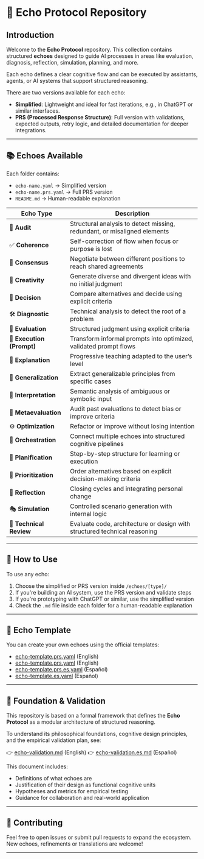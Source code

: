 # 🧠 Echo Protocol Repository

## Introduction

Welcome to the **Echo Protocol** repository. This collection contains structured **echoes** designed to guide AI processes in areas like evaluation, diagnosis, reflection, simulation, planning, and more.

Each echo defines a clear cognitive flow and can be executed by assistants, agents, or AI systems that support structured reasoning.

There are two versions available for each echo:

- **Simplified**: Lightweight and ideal for fast iterations, e.g., in ChatGPT or similar interfaces.
- **PRS (Processed Response Structure)**: Full version with validations, expected outputs, retry logic, and detailed documentation for deeper integrations.

---

## 📚 Echoes Available

Each folder contains:

- `echo-name.yaml` → Simplified version
- `echo-name.prs.yaml` → Full PRS version
- `README.md` → Human-readable explanation

| Echo Type                 | Description                                                               |
| ------------------------- | ------------------------------------------------------------------------- |
| 🧾 **Audit**              | Structural analysis to detect missing, redundant, or misaligned elements  |
| ✅ **Coherence**          | Self-correction of flow when focus or purpose is lost                     |
| 🤝 **Consensus**          | Negotiate between different positions to reach shared agreements          |
| 🌟 **Creativity**         | Generate diverse and divergent ideas with no initial judgment             |
| 🧮 **Decision**           | Compare alternatives and decide using explicit criteria                   |
| 🛠️ **Diagnostic**         | Technical analysis to detect the root of a problem                        |
| 🧪 **Evaluation**         | Structured judgment using explicit criteria                               |
| 🔁 **Execution (Prompt)** | Transform informal prompts into optimized, validated prompt flows         |
| 📘 **Explanation**        | Progressive teaching adapted to the user’s level                          |
| 🧠 **Generalization**     | Extract generalizable principles from specific cases                      |
| 🧿 **Interpretation**     | Semantic analysis of ambiguous or symbolic input                          |
| 🧐 **Metaevaluation**     | Audit past evaluations to detect bias or improve criteria                 |
| ⚙️ **Optimization**       | Refactor or improve without losing intention                              |
| 🧩 **Orchestration**      | Connect multiple echoes into structured cognitive pipelines               |
| 🧭 **Planification**      | Step-by-step structure for learning or execution                          |
| 🔢 **Prioritization**     | Order alternatives based on explicit decision-making criteria             |
| 🧘 **Reflection**         | Closing cycles and integrating personal change                            |
| 🎭 **Simulation**         | Controlled scenario generation with internal logic                        |
| 🧪 **Technical Review**   | Evaluate code, architecture or design with structured technical reasoning |

---

## 🧰 How to Use

To use any echo:

1. Choose the simplified or PRS version inside `/echoes/[type]/`
2. If you're building an AI system, use the PRS version and validate steps
3. If you're prototyping with ChatGPT or similar, use the simplified version
4. Check the `.md` file inside each folder for a human-readable explanation

---

## 🧪 Echo Template

You can create your own echoes using the official templates:

- [echo-template.prs.yaml](./templates/echo-template.prs.yaml) (English)
- [echo-template.prs.yaml](./templates/echo-template.yaml) (English)
- [echo-template.prs.es.yaml](./templates/echo-template.prs.es.yaml) (Español)
- [echo-template.es.yaml](./templates/echo-template.es.yaml) (Español)

---

## 📄 Foundation & Validation

This repository is based on a formal framework that defines the **Echo Protocol** as a modular architecture of structured reasoning.

To understand its philosophical foundations, cognitive design principles, and the empirical validation plan, see:

👉 [echo-validation.md](./echo-validation.md) (English)
👉 [echo-validation.es.md](./echo-validation.es.md) (Español)

This document includes:

- Definitions of what echoes are
- Justification of their design as functional cognitive units
- Hypotheses and metrics for empirical testing
- Guidance for collaboration and real-world application

---

## 🤝 Contributing

Feel free to open issues or submit pull requests to expand the ecosystem.  
New echoes, refinements or translations are welcome!

---
